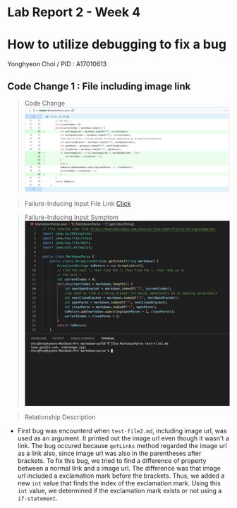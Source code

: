 # Lab Report 2 - Week 4

# How to utilize debugging to fix a bug 
Yonghyeon Choi / PID : A17010613







## Code Change 1 : File including image link

> Code Change 
![Image](lab-report-2/Bug1Fixed.png)

> Failure-Inducing Input File Link
[Click](https://github.com/choi8616/markdown-parse/blob/main/test-file2.md)

> Failure-Inducing Input Symptom
![Image](lab-report-2/Bug1-ImageLink.png)

> Relationship Description

- First bug was encounterd when `test-file2.md`, including image url, was used as an argument. It printed out the image url even though it wasn't a link. The bug 
  occured because `getLinks` method regarded the image url as a link also, since image url was also in the parentheses after brackets. To fix this bug, we tried to
  find a difference of property between a normal link and a image url. The difference was that image url included a exclamation mark before the brackets.
  Thus, we added a new `int` value that finds the index of the exclamation mark. Using this `int` value, we determined if the exclamation mark exists or not using   a `if-statement`. 
  
  
